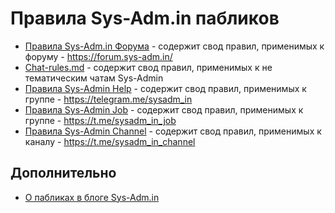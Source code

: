 # Правила Sys-Adm.in пабликов

* [Правила Sys-Adm.in Форума](https://github.com/m0zgen/forum-chat-rules/blob/master/Forum-rules.md) - содержит свод правил, применимых к форуму - https://forum.sys-adm.in/
* [Chat-rules.md](https://github.com/m0zgen/forum-chat-rules/blob/master/Chat-rules.md) - содержит свод правил, применимых к не тематическим чатам Sys-Admin
* [Правила Sys-Admin Help](https://github.com/m0zgen/forum-chat-rules/blob/master/Sys-Admin-help-group.md) - содержит свод правил, применимых к группе - https://telegram.me/sysadm_in
* [Правила Sys-Admin Job](https://github.com/m0zgen/forum-chat-rules/blob/master/Sys-Admin-job-group.md) - содержит свод правил, применимых к группе - https://t.me/sysadm_in_job
* [Правила Sys-Admin Channel](https://github.com/m0zgen/forum-chat-rules/blob/master/Sys-Admin-channel.md) - содержит свод правил, применимых к каналу - https://t.me/sysadm_in_channel

## Дополнительно
* [О пабликах в блоге Sys-Adm.in](https://sys-adm.in/live/729-sisadmin-kanal-i-gruppa-v-telegram.html)